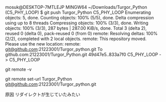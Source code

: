mosuk@DESKTOP-7MTLEJP MINGW64 ~/Downloads/Turgor_Python (C5_PHY_LOOP)
$ git push Turgor_Python C5_PHY_LOOP
Enumerating objects: 5, done.
Counting objects: 100% (5/5), done.
Delta compression using up to 8 threads
Compressing objects: 100% (3/3), done.
Writing objects: 100% (3/3), 287 bytes | 287.00 KiB/s, done.
Total 3 (delta 2), reused 0 (delta 0), pack-reused 0 (from 0)
remote: Resolving deltas: 100% (2/2), completed with 2 local objects.
remote: This repository moved. Please use the new location:
remote:   git@github.com:21223001/Turgor_python.git
To github.com:21223001/Turgor_Python.git
   49d47e5..833a7f0  C5_PHY_LOOP -> C5_PHY_LOOP




git remote -v

git remote set-url Turgor_Python git@github.com:21223001/Turgor_python.git



原因
リダイレクトが生じていたみたい